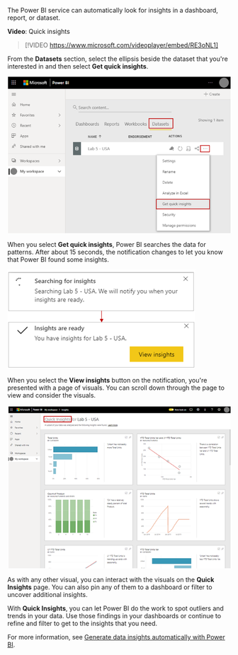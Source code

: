 The Power BI service can automatically look for insights in a dashboard, report, or dataset. 

**Video**: Quick insights
> [!VIDEO https://www.microsoft.com/videoplayer/embed/RE3oNL1]

From the **Datasets** section, select the ellipsis beside the dataset that you're interested in and then select **Get quick insights**.

![Screenshot showing "My workspace", the "Datasets" tab, the ellipsis, and "Get quick insights".](../media/02-power-bi-desktop-get-quick-insights.png)

When you select **Get quick insights**, Power BI searches the data for patterns. After about 15 seconds, the notification changes to let you know that Power BI found some insights.

![Screenshot of the messages "Searching for insights" and "Insights are ready".](../media/02-power-bi-desktop-searching-for-insights.png)

When you select the **View insights** button on the notification, you're presented with a page of visuals. You can scroll down through the page to view and consider the visuals.

![Screenshot of the resulting Quick Insights for the sample report.](../media/02-power-bi-desktop-view-insights.png)

As with any other visual, you can interact with the visuals on the **Quick Insights** page. You can also pin any of them to a dashboard or filter to uncover additional insights.

With **Quick Insights**, you can let Power BI do the work to spot outliers and trends in your data. Use those findings in your dashboards or continue to refine and filter to get to the insights that you need.

For more information, see [Generate data insights automatically with Power BI](https://docs.microsoft.com/power-bi/service-insights).
